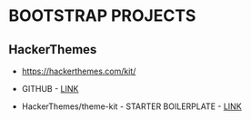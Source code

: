 # BOOTSTRAP PROJECTS

## HackerThemes

* <https://hackerthemes.com/kit/>

* GITHUB - [LINK](https://github.com/HackerThemes)

* HackerThemes/theme-kit - STARTER BOILERPLATE - [LINK](https://github.com/HackerThemes/theme-kit)
